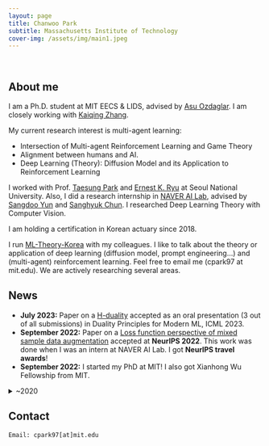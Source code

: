 ```yaml
---
layout: page
title: Chanwoo Park
subtitle: Massachusetts Institute of Technology
cover-img: /assets/img/main1.jpeg
---
```


<br/>

## About me


I am a Ph.D. student at MIT EECS & LIDS, advised by [Asu Ozdaglar](https://asu.mit.edu/). I am closely working with [Kaiqing Zhang](https://kzhang66.github.io/).

My current research interest is multi-agent learning:
* Intersection of Multi-agent Reinforcement Learning and Game Theory
* Alignment between humans and AI. 
* Deep Learning (Theory): Diffusion Model and its Application to Reinforcement Learning

I worked with Prof. [Taesung Park](http://bibs.snu.ac.kr/) and [Ernest K. Ryu](http://www.math.snu.ac.kr/~ernestryu/) at Seoul National University. Also, I did a research internship in [NAVER AI Lab](https://clova.ai/ko/research/research-area-detail.html?id=0), advised by [Sangdoo Yun](https://sangdooyun.github.io/) and [Sanghyuk Chun](https://sanghyukchun.github.io/home/). I researched Deep Learning Theory with Computer Vision. 

I am holding a certification in Korean actuary since 2018.

I run [ML-Theory-Korea](https://mltheory-korea.github.io/) with my colleagues. I like to talk about the theory or application of deep learning (diffusion model, prompt engineering...) and (multi-agent) reinforcement learning. Feel free to email me (cpark97 at mit.edu). We are actively researching several areas.

## News
* **July 2023:** Paper on a [H-duality](https://arxiv.org/abs/2305.06628) accepted as an oral presentation (3 out of all submissions) in Duality Principles for Modern ML, ICML 2023.
* **September 2022:** Paper on a [Loss function perspective of mixed sample data augmentation](https://arxiv.org/abs/2208.09913) accepted at **NeurIPS 2022**. This work was done when I was an intern at NAVER AI Lab. I got **NeurIPS travel awards**!
* **September 2022:** I started my PhD at MIT! I also got Xianhong Wu Fellowship from MIT.   


<details>
<summary>~2020</summary>
July 2022: I am married!! Excited about my new life. 

June 2022: Paper on a [Lyapunov analysis of Optimized Gradient Methods](https://arxiv.org/abs/2102.07366) accepted at **Applied 
Mathematics and Optimization**.
* **May 2022:** Paper on a deep learning based pathway analysis ([DeepHisCoM](https://academic.oup.com/bib/advance-article-abstract/doi/10.1093/bib/bbac171/6590446?redirectedFrom=fulltext)) accepted at **Briefings in Bioinformatics**.
* **January 2022:** Started internship in [NAVER AI Lab](https://clova.ai/ko/research/research-area-detail.html?id=0) (Mentor: [Sangdoo Yun](https://sangdooyun.github.io/)).
* **December 2021:** Started [ML-Theory-Korea](https://mltheory-korea.github.io/) with my colleagues.
* **September 2021:** Paper on [a geometric structure of acceleration methods](https://proceedings.neurips.cc/paper/2021/hash/647c722bf90a49140184672e0d3723e3-Abstract.html) accepted at **NeurIPS 2021**.
* **December 2020:** First place on **Simon Marais Mathematics Competition** (Pair Session)
* **July 2020:** Started internship in [Ryu Optimization Group](http://www.math.snu.ac.kr/~ernestryu/).
* **December 2019:** Paper on [propensity score matching](https://www.ncbi.nlm.nih.gov/pmc/articles/PMC6944048/) accepted at **Genomics & Informatics** (Best Student Paper Award).
* **June 2019:** Started internship in [BIBS](http://bibs.snu.ac.kr/).
* **September 2018:** Hold a qualification in [Korea actuary](https://www.actuary.or.kr/about/about.asp).

</details>



## Contact

```
Email: cpark97[at]mit.edu
```
